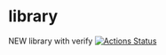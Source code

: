 # library
NEW library with verify
[![Actions Status](https://github.com/firiexp/library/workflows/verify/badge.svg)](https://github.com/firiexp/library/actions) 
